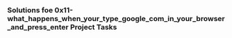 ### Solutions foe 0x11-what_happens_when_your_type_google_com_in_your_browser_and_press_enter Project Tasks
